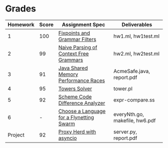 # Grades

Homework | Score | Assignment Spec | Deliverables
---- | ---- | ---- | ----
1 | 100 | [Fixpoints and Grammar Filters](http://htmlpreview.github.com/?https://github.com/raymondlin1/CS131-Programming-Languages/blob/master/homework1/Homework%201.%20Fixpoints%20and%20grammar%20filters.html) | hw1.ml, hw1test.ml
2 | 99 | [Naive Parsing of Context Free Grammars](http://htmlpreview.github.com/?https://github.com/raymondlin1/CS131-Programming-Languages/blob/master/homework2/Homework%202.%20Naive%20parsing%20of%20context%20free%20grammars.html) | hw2.ml, hw2test.ml
3 | 91 | [Java Shared Memory Performance Races](http://htmlpreview.github.com/?https://github.com/raymondlin1/CS131-Programming-Languages/blob/master/homework3/Homework%203.%20Java%20shared%20memory%20performance%20races.html) | AcmeSafe.java, report.pdf
4 | 95 | [Towers Solver](http://htmlpreview.github.com/?https://github.com/raymondlin1/CS131-Programming-Languages/blob/master/homework1/Homework%204.%20Towers%20solver.html) | tower.pl
5 | 92 | [Scheme Code Difference Analyzer](http://htmlpreview.github.com/?https://github.com/raymondlin1/CS131-Programming-Languages/blob/master/homework5/Homework%205.%20Scheme%20code%20difference%20analyzer.html) | expr-compare.ss
6 | - | [Choose a Language for a Flynetting Swarm](http://htmlpreview.github.com/?https://github.com/raymondlin1/CS131-Programming-Languages/blob/master/homework6/Homework%206.%20Choose%20a%20language%20for%20flynetting%20swarm.html) | everyNth.go, makefile, hw6.pdf
Project | 92 | [Proxy Herd with asyncio](http://htmlpreview.github.com/?https://github.com/raymondlin1/CS131-Programming-Languages/blob/master/project/Project.%20Proxy%20herd%20with%20asyncio.html) | server.py, report.pdf
